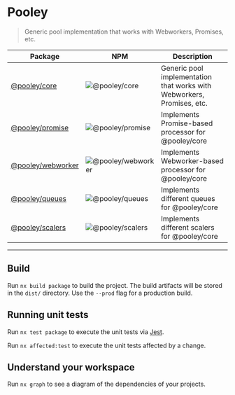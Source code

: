 # Pooley

> Generic pool implementation that works with Webworkers, Promises, etc.

| Package                                  | NPM                                                                  | Description                                                            |
| ---------------------------------------- | -------------------------------------------------------------------- | ---------------------------------------------------------------------- |
| [@pooley/core](/packages/core)           | ![@pooley/core](https://img.shields.io/npm/v/@pooley/core)           | Generic pool implementation that works with Webworkers, Promises, etc. |
| [@pooley/promise](/packages/promise)     | ![@pooley/promise](https://img.shields.io/npm/v/@pooley/promise)     | Implements Promise-based processor for @pooley/core                    |
| [@pooley/webworker](/packages/webworker) | ![@pooley/webworker](https://img.shields.io/npm/v/@pooley/webworker) | Implements Webworker-based processor for @pooley/core                  |
| [@pooley/queues](/packages/queues)       | ![@pooley/queues](https://img.shields.io/npm/v/@pooley/queues)       | Implements different queues for @pooley/core                           |
| [@pooley/scalers](/packages/scalers)     | ![@pooley/scalers](https://img.shields.io/npm/v/@pooley/scalers)     | Implements different scalers for @pooley/core                          |

---

## Build

Run `nx build package` to build the project. The build artifacts will be stored in the `dist/` directory. Use the `--prod` flag for a production build.

## Running unit tests

Run `nx test package` to execute the unit tests via [Jest](https://jestjs.io).

Run `nx affected:test` to execute the unit tests affected by a change.

## Understand your workspace

Run `nx graph` to see a diagram of the dependencies of your projects.
